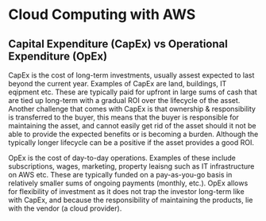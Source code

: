 # Cloud Computing with AWS


## Capital Expenditure (CapEx) vs Operational Expenditure (OpEx)

CapEx is the cost of long-term investments, usually assest expected to last beyond the current year. Examples of CapEx are land, buildings, IT eqipment etc. These are typically paid for upfront in large sums of cash that are tied up long-term with a gradual ROI over the lifecycle of the asset. Another challenge that comes with CapEx is that ownership & responsibility is transferred to the buyer, this means that the buyer is responsible for maintaining the asset, and cannot easily get rid of the asset should it not be able to provide the expected benefits or is becoming a burden. Although the typically longer lifecycle can be a positive if the asset provides a good ROI.

OpEx is the cost of day-to-day operations. Examples of these include subscriptions, wages, marketing, property leaisng such as IT infrastructure on AWS etc. These are typically funded on a pay-as-you-go basis in relatively smaller sums of ongoing payments (monthly, etc.). OpEx allows for flexibility of investment as it does not trap the investor long-term like with CapEx, and because the responsibility of maintaining the products, lie with the vendor (a cloud provider).